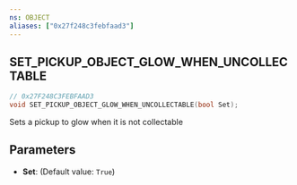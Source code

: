 ```yaml
---
ns: OBJECT
aliases: ["0x27f248c3febfaad3"]
---
```

## SET_PICKUP_OBJECT_GLOW_WHEN_UNCOLLECTABLE

```c
// 0x27F248C3FEBFAAD3
void SET_PICKUP_OBJECT_GLOW_WHEN_UNCOLLECTABLE(bool Set);
```

Sets a pickup to glow when it is not collectable


## Parameters
* **Set**: (Default value: `True`)
